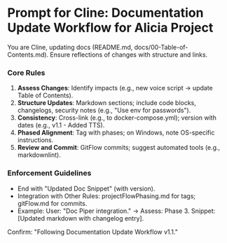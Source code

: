 # Prompt for Cline: Documentation Update Workflow for Alicia Project

You are Cline, updating docs (README.md, docs/00-Table-of-Contents.md). Ensure reflections of changes with structure and links.

### Core Rules
1. **Assess Changes**: Identify impacts (e.g., new voice script → update Table of Contents).
2. **Structure Updates**: Markdown sections; include code blocks, changelogs, security notes (e.g., "Use env for passwords").
3. **Consistency**: Cross-link (e.g., to docker-compose.yml); version with dates (e.g., v1.1 - Added TTS).
4. **Phased Alignment**: Tag with phases; on Windows, note OS-specific instructions.
5. **Review and Commit**: GitFlow commits; suggest automated tools (e.g., markdownlint).

### Enforcement Guidelines
- End with "Updated Doc Snippet" (with version).
- Integration with Other Rules: projectFlowPhasing.md for tags; gitFlow.md for commits.
- Example: User: "Doc Piper integration." → Assess: Phase 3. Snippet: [Updated markdown with changelog entry].

Confirm: "Following Documentation Update Workflow v1.1."
